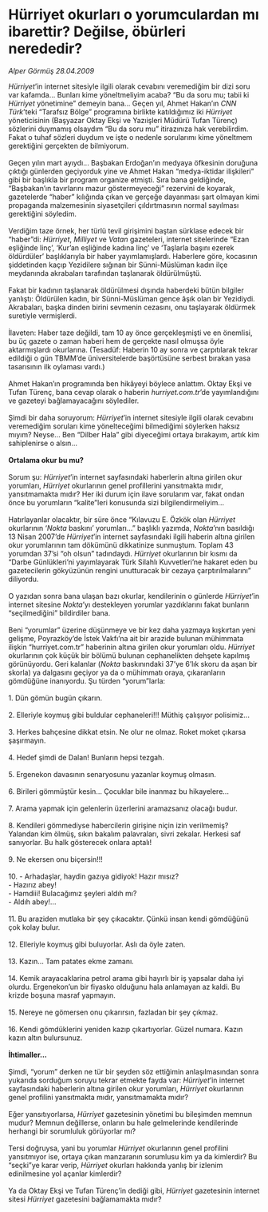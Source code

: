 # Hürriyet okurları o yorumculardan mı ibarettir? Değilse, öbürleri nerededir?

*Alper Görmüş 28.04.2009*

<div class="taraf_structure_2col_1zq">
<div class="margen_n">



 <p><i>Hürriyet</i>’in internet sitesiyle ilgili olarak cevabını veremediğim bir dizi soru var kafamda... Bunları kime yöneltmeliyim acaba? “Bu da soru mu; tabii ki <i>Hürriyet</i> yönetimine” demeyin bana... Geçen yıl, Ahmet Hakan’ın <i>CNN</i> <i>Türk</i>’teki “Tarafsız Bölge” programına birlikte katıldığımız iki <i>Hürriyet</i> yöneticisinin (Başyazar Oktay Ekşi ve Yazıişleri Müdürü Tufan Türenç) sözlerini duymamış olsaydım “Bu da soru mu” itirazınıza hak verebilirdim. Fakat o tuhaf sözleri duydum ve işte o nedenle sorularımı kime yöneltmem gerektiğini gerçekten de bilmiyorum. <br/><br/>Geçen yılın mart ayıydı... Başbakan Erdoğan’ın medyaya öfkesinin doruğuna çıktığı günlerden geçiyorduk yine ve Ahmet Hakan “medya-iktidar ilişkileri” gibi bir başlıkla bir program organize etmişti. Sıra bana geldiğinde, “Başbakan’ın tavırlarını mazur göstermeyeceği” rezervini de koyarak, gazetelerde “haber” kılığında çıkan ve gerçeğe dayanması şart olmayan kimi propaganda malzemesinin siyasetçileri çıldırtmasının normal sayılması gerektiğini söyledim. <br/><br/>Verdiğim taze örnek, her türlü tevil girişimini baştan sürklase edecek bir “haber”di: <i>Hürriyet</i>, <i>Milliyet</i> ve <i>Vatan</i> gazeteleri, internet sitelerinde “Ezan eşliğinde linç’, ‘Kur’an eşliğinde kadına linç’ ve ‘Taşlarla başını ezerek öldürdüler’ başlıklarıyla bir haber yayımlamışlardı. Haberlere göre, kocasının şiddetinden kaçıp Yezidilere sığınan bir Sünni-Müslüman kadın ilçe meydanında akrabaları tarafından taşlanarak öldürülmüştü. <br/><br/>Fakat bir kadının taşlanarak öldürülmesi dışında haberdeki bütün bilgiler yanlıştı: Öldürülen kadın, bir Sünni-Müslüman gence âşık olan bir Yezidiydi. Akrabaları, başka dinden birini sevmenin cezasını, onu taşlayarak öldürmek suretiyle vermişlerdi. <br/><br/>İlaveten: Haber taze değildi, tam 10 ay önce gerçekleşmişti ve en önemlisi, bu üç gazete o zaman haberi hem de gerçekte nasıl olmuşsa öyle aktarmışlardı okurlarına. (Tesadüf: Haberin 10 ay sonra ve çarpıtılarak tekrar edildiği o gün TBMM’de üniversitelerde başörtüsüne serbest bırakan yasa tasarısının ilk oylaması vardı.) <br/><br/>Ahmet Hakan’ın programında ben hikâyeyi böylece anlattım. Oktay Ekşi ve Tufan Türenç, bana cevap olarak o haberin <i>hurriyet.com.tr</i>’de yayımlandığını ve gazeteyi bağlamayacağını söylediler. <br/><br/>Şimdi bir daha soruyorum: <i>Hürriyet</i>’in internet sitesiyle ilgili olarak cevabını veremediğim soruları kime yönelteceğimi bilmediğimi söylerken haksız mıyım? Neyse... Ben “Dilber Hala” gibi diyeceğimi ortaya bırakayım, artık kim sahiplenirse o alsın...<b> <br/><br/>Ortalama okur bu mu?</b> <br/><br/>Sorum şu: <i>Hürriyet</i>’in internet sayfasındaki haberlerin altına girilen okur yorumları, <i>Hürriyet</i> okurlarının genel profillerini yansıtmakta mıdır, yansıtmamakta mıdır? Her iki durum için ilave sorularım var, fakat ondan önce bu yorumların “kalite”leri konusunda sizi bilgilendirmeliyim... <br/><br/>Hatırlayanlar olacaktır, bir süre önce “Kılavuzu E. Özkök olan <i>Hürriyet</i> okurlarının ‘<i>Nokta</i> baskını’ yorumları...” başlıklı yazımda, <i>Nokta</i>’nın basıldığı 13 Nisan 2007’de <i>Hürriyet</i>’in internet sayfasındaki ilgili haberin altına girilen okur yorumlarının tam dökümünü dikkatinize sunmuştum. Toplam 43 yorumdan 37’si “oh olsun” tadındaydı. <i>Hürriyet</i> okurlarının bir kısmı da “Darbe Günlükleri’ni yayımlayarak Türk Silahlı Kuvvetleri’ne hakaret eden bu gazetecilerin gökyüzünün rengini unutturacak bir cezaya çarptırılmalarını” diliyordu. <br/><br/>O yazıdan sonra bana ulaşan bazı okurlar, kendilerinin o günlerde <i>Hürriyet</i>’in internet sitesine <i>Nokta</i>’yı destekleyen yorumlar yazdıklarını fakat bunların “seçilmediğini” bildirdiler bana. <br/><br/>Beni “yorumlar” üzerine düşünmeye ve bir kez daha yazmaya kışkırtan yeni gelişme, Poyrazköy’de İstek Vakfı’na ait bir arazide bulunan mühimmata ilişkin “hurriyet.com.tr” haberinin altına girilen okur yorumları oldu. <i>Hürriyet</i> okurlarının çok küçük bir bölümü bulunan cephanelikten dehşete kapılmış görünüyordu. Geri kalanlar (<i>Nokta </i>baskınındaki 37’ye 6’lık skoru da aşan bir skorla) ya dalgasını geçiyor ya da o mühimmatı oraya, çıkaranların gömdüğüne inanıyordu. Şu türden “yorum”larla: <br/><br/>1. Dün gömün bugün çıkarın. <br/><br/>2. Elleriyle koymuş gibi buldular cephaneleri!!! Müthiş çalışıyor polisimiz... <br/><br/>3. Herkes bahçesine dikkat etsin. Ne olur ne olmaz. Roket moket çıkarsa şaşırmayın. <br/><br/>4. Hedef şimdi de Dalan! Bunların hepsi tezgah. <br/><br/>5. Ergenekon davasının senaryosunu yazanlar koymuş olmasın. <br/><br/>6. Birileri gömmüştür kesin... Çocuklar bile inanmaz bu hikayelere... <br/><br/>7. Arama yapmak için gelenlerin üzerlerini aramazsanız olacağı budur. <br/><br/>8. Kendileri gömmediyse habercilerin girişine niçin izin verilmemiş? Yalandan kim ölmüş, sıkın bakalım palavraları, sivri zekalar. Herkesi saf sanıyorlar. Bu halk gösterecek onlara aptalı! <br/><br/>9. Ne ekersen onu biçersin!!! <br/><br/>10. - Arhadaşlar, haydin gazıya gidiyok! Hazır mısız? <br/>- Hazırız abey! <br/>- Hamdiii! Bulacağımız şeyleri aldıh mı? <br/>- Aldıh abey!... <br/><br/>11. Bu araziden mutlaka bir şey çıkacaktır. Çünkü insan kendi gömdüğünü çok kolay bulur. <br/><br/>12. Elleriyle koymuş gibi buluyorlar. Aslı da öyle zaten. <br/><br/>13. Kazın... Tam patates ekme zamanı. <br/><br/>14. Kemik arayacaklarina petrol arama gibi hayırlı bir iş yapsalar daha iyi olurdu. Ergenekon’un bir fiyasko olduğunu hala anlamayan az kaldi. Bu krizde boşuna masraf yapmayın. <br/><br/>15. Nereye ne gömersen onu çıkarırsın, fazladan bir şey çıkmaz. <br/><br/>16. Kendi gömdüklerini yeniden kazıp çıkartıyorlar. Güzel numara. Kazın kazın altın bulursunuz.<b> <br/><br/>İhtimaller...</b> <br/><br/>Şimdi, “yorum” derken ne tür bir şeyden söz ettiğimin anlaşılmasından sonra yukarıda sorduğum soruyu tekrar etmekte fayda var: <i>Hürriyet</i>’in internet sayfasındaki haberlerin altına girilen okur yorumları, <i>Hürriyet</i> okurlarının genel profilini yansıtmakta mıdır, yansıtmamakta mıdır? <br/><br/>Eğer yansıtıyorlarsa, <i>Hürriyet </i>gazetesinin yönetimi bu bileşimden memnun mudur? Memnun değillerse, onların bu hale gelmelerinde kendilerinde herhangi bir sorumluluk görüyorlar mı? <br/><br/>Tersi doğruysa, yani bu yorumlar <i>Hürriyet </i>okurlarının genel profilini yansıtmıyor ise, ortaya çıkan manzaranın sorumlusu kim ya da kimlerdir? Bu “seçki”ye karar verip, <i>Hürriyet </i>okurları hakkında yanlış bir izlenim edinilmesine yol açanlar kimlerdir? <br/><br/>Ya da Oktay Ekşi ve Tufan Türenç’in dediği gibi, <i>Hürriyet </i>gazetesinin internet sitesi <i>Hürriyet</i> gazetesini bağlamamakta mıdır?</p>
<br/>
<br/>
<br/>



<br/>


<div id="taraf_not">
</div>

</div>


</div>
